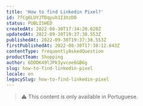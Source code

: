```yaml
---
title: 'How to find Linkedin Pixel?'
id: 7fCg6LUYJTDqyuh1I3XzD0
status: PUBLISHED
createdAt: 2022-08-30T17:34:20.620Z
updatedAt: 2022-09-30T19:37:38.553Z
publishedAt: 2022-09-30T19:37:38.553Z
firstPublishedAt: 2022-08-30T17:38:12.643Z
contentType: frequentlyAskedQuestion
productTeam: Shopping
author: 6DODK49lJPk3yvcoe6GB6g
slug: how-to-find-linkedin-pixel
locale: en
legacySlug: how-to-find-linkedin-pixel
---
```


>⚠️ This content is only available in Portuguese.
